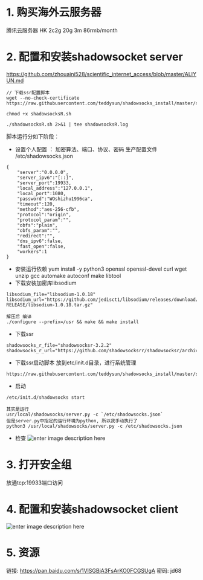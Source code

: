
# 1. 购买海外云服务器
腾讯云服务器 HK 2c2g 20g 3m 
86rmb/month

# 2. 配置和安装shadowsocket server
https://github.com/zhouaini528/scientific_internet_access/blob/master/ALIYUN.md
```
// 下载ssr配置脚本
wget --no-check-certificate https://raw.githubusercontent.com/teddysun/shadowsocks_install/master/shadowsocksR.sh

chmod +x shadowsocksR.sh

./shadowsocksR.sh 2>&1 | tee shadowsocksR.log
```

脚本运行分如下阶段：
- 设置个人配置 ： 加密算法、端口、协议、密码
生产配置文件 /etc/shadowsocks.json
```
{
    "server":"0.0.0.0",
    "server_ipv6":"[::]",
    "server_port":19933,
    "local_address":"127.0.0.1",
    "local_port":1080,
    "password":"WOshizhu1996ca",
    "timeout":120,
    "method":"aes-256-cfb",
    "protocol":"origin",
    "protocol_param":"",
    "obfs":"plain",
    "obfs_param":"",
    "redirect":"",
    "dns_ipv6":false,
    "fast_open":false,
    "workers":1
}
```
- 安装运行依赖
yum install -y python3 openssl openssl-devel curl wget unzip gcc automake autoconf make libtool
- 下载安装加密库libsodium
```
libsodium_file="libsodium-1.0.18"
libsodium_url="https://github.com/jedisct1/libsodium/releases/download/1.0.18-RELEASE/libsodium-1.0.18.tar.gz"

解压后 编译
./configure --prefix=/usr && make && make install
```
- 下载ssr
```
shadowsocks_r_file="shadowsocksr-3.2.2"
shadowsocks_r_url="https://github.com/shadowsocksrr/shadowsocksr/archive/3.2.2.tar.gz"
```
- 下载ssr启动脚本 放到etc/init.d目录，进行系统管理
```
https://raw.githubusercontent.com/teddysun/shadowsocks_install/master/shadowsocksR
```

- 启动
```
/etc/init.d/shadowsocks start

其实是运行
usr/local/shadowsocks/server.py -c `/etc/shadowsocks.json`
但是server.py中指定的运行环境为python, 所以我手动执行了
python3 /usr/local/shadowsocks/server.py -c /etc/shadowsocks.json
```
- 检查
![enter image description here](/tencent/api/attachments/s3/url?attachmentid=3715154)

# 3. 打开安全组
放通tcp:19933端口访问

# 4. 配置和安装shadowsocket client
![enter image description here](/tencent/api/attachments/s3/url?attachmentid=3715126)



# 5. 资源
链接: https://pan.baidu.com/s/1VlSGBjA3FsArKO0FCGSUgA  密码: jd68
